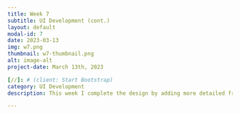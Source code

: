 ```yaml
---
title: Week 7
subtitle: UI Development (cont.)
layout: default
modal-id: 7
date: 2023-03-13
img: w7.png
thumbnail: w7-thumbnail.png
alt: image-alt
project-date: March 13th, 2023

[//]: # (client: Start Bootstrap)
category: UI Development
description: This week I complete the design by adding more detailed frames. I added the design frame, which allow user to design every single nail. I also included the option for user to copy and paste the same design onto the other nail. Besides the design function, I added a search page design so people and easily look up designs or accounts so they can save the new inspirations or follow new accounts.

---
```

